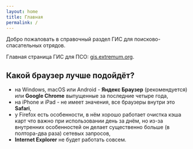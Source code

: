 ```yaml
---
layout: home
title: Главная
permalink: /
---
```


Добро пожаловать в справочный раздел ГИС для поисково-спасательных отрядов.

Главная страница ГИС для ПСО: [gis.extremum.org](https://gis.extremum.org).

## Какой браузер лучше подойдёт?
- на Windows, macOS или Android - **Яндекс Браузер** (рекомендуется) или **Google Chrome** выпущенные за последние четыре года,
- на iPhone и iPad - не имеет значения, все браузеры внутри это **Safari**,
- у Firefox есть особенности, в нём хорошо работает очистка кэша карт что важно при использовании день за днём, но из-за внутренних особенностей он делает существенно больше (в полтора-два раза) сетевых запросов,
- **Internet Explorer** не будет работать совсем.
